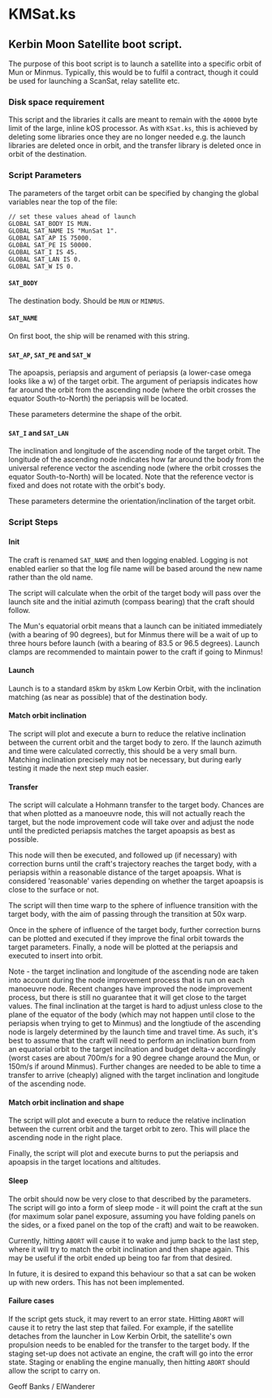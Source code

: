# KMSat.ks

## Kerbin Moon Satellite boot script.

The purpose of this boot script is to launch a satellite into a specific orbit of Mun or Minmus. Typically, this would be to fulfil a contract, though it could be used for launching a ScanSat, relay satellite etc.

### Disk space requirement

This script and the libraries it calls are meant to remain with the `40000` byte limit of the large, inline kOS processor. As with `KSat.ks`, this is achieved by deleting some libraries once they are no longer needed e.g. the launch libraries are deleted once in orbit, and the transfer library is deleted once in orbit of the destination.

### Script Parameters

The parameters of the target orbit can be specified by changing the global variables near the top of the file:

    // set these values ahead of launch
    GLOBAL SAT_BODY IS MUN.
    GLOBAL SAT_NAME IS "MunSat 1".
    GLOBAL SAT_AP IS 75000.
    GLOBAL SAT_PE IS 50000.
    GLOBAL SAT_I IS 45.
    GLOBAL SAT_LAN IS 0.
    GLOBAL SAT_W IS 0.

#### `SAT_BODY`

The destination body. Should be `MUN` or `MINMUS`.

#### `SAT_NAME`

On first boot, the ship will be renamed with this string.

#### `SAT_AP`, `SAT_PE` and `SAT_W`

The apoapsis, periapsis and argument of periapsis (a lower-case omega looks like a w) of the target orbit. The argument of periapsis indicates how far around the orbit from the ascending node (where the orbit crosses the equator South-to-North) the periapsis will be located.

These parameters determine the shape of the orbit.

#### `SAT_I` and `SAT_LAN`

The inclination and longitude of the ascending node of the target orbit. The longitude of the ascending node indicates how far around the body from the universal reference vector the ascending node (where the orbit crosses the equator South-to-North) will be located. Note that the reference vector is fixed and does not rotate with the orbit's body. 

These parameters determine the orientation/inclination of the target orbit.

### Script Steps

#### Init

The craft is renamed `SAT_NAME` and then logging enabled. Logging is not enabled earlier so that the log file name will be based around the new name rather than the old name.

The script will calculate when the orbit of the target body will pass over the launch site and the initial azimuth (compass bearing) that the craft should follow.

The Mun's equatorial orbit means that a launch can be initiated immediately (with a bearing of 90 degrees), but for Minmus there will be a wait of up to three hours before launch (with a bearing of 83.5 or 96.5 degrees). Launch clamps are recommended to maintain power to the craft if going to Minmus!

#### Launch

Launch is to a standard `85`km by `85`km Low Kerbin Orbit, with the inclination matching (as near as possible) that of the destination body.

#### Match orbit inclination

The script will plot and execute a burn to reduce the relative inclination between the current orbit and the target body to zero. If the launch azimuth and time were calculated correctly, this should be a very small burn. Matching inclination precisely may not be necessary, but during early testing it made the next step much easier.

#### Transfer

The script will calculate a Hohmann transfer to the target body. Chances are that when plotted as a manoeuvre node, this will not actually reach the target, but the node improvement code will take over and adjust the node until the predicted periapsis matches the target apoapsis as best as possible.

This node will then be executed, and followed up (if necessary) with correction burns until the craft's trajectory reaches the target body, with a periapsis within a reasonable distance of the target apoapsis. What is considered 'reasonable' varies depending on whether the target apoapsis is close to the surface or not.

The script will then time warp to the sphere of influence transition with the target body, with the aim of passing through the transition at 50x warp.

Once in the sphere of influence of the target body, further correction burns can be plotted and executed if they improve the final orbit towards the target parameters. Finally, a node will be plotted at the periapsis and executed to insert into orbit.

Note - the target inclination and longitude of the ascending node are taken into account during the node improvement process that is run on each manoeuvre node. Recent changes have improved the node improvement process, but there is still no guarantee that it will get close to the target values. The final inclination at the target is hard to adjust unless close to the plane of the equator of the body (which may not happen until close to the periapsis when trying to get to Minmus) and the longtiude of the ascending node is largely determined by the launch time and travel time. As such, it's best to assume that the craft will need to perform an inclination burn from an equatorial orbit to the target incilnation and budget delta-v accordingly (worst cases are about 700m/s for a 90 degree change around the Mun, or 150m/s if around Minmus). Further changes are needed to be able to time a transfer to arrive (cheaply) aligned with the target inclination and longitude of the ascending node.

#### Match orbit inclination and shape

The script will plot and execute a burn to reduce the relative inclination between the current orbit and the target orbit to zero. This will place the ascending node in the right place.

Finally, the script will plot and execute burns to put the periapsis and apoapsis in the target locations and altitudes.

#### Sleep

The orbit should now be very close to that described by the parameters. The script will go into a form of sleep mode - it will point the craft at the sun (for maximum solar panel exposure, assuming you have folding panels on the sides, or a fixed panel on the top of the craft) and wait to be reawoken.

Currently, hitting `ABORT` will cause it to wake and jump back to the last step, where it will try to match the orbit inclination and then shape again. This may be useful if the orbit ended up being too far from that desired.

In future, it is desired to expand this behaviour so that a sat can be woken up with new orders. This has not been implemented.

#### Failure cases

If the script gets stuck, it may revert to an error state. Hitting `ABORT` will cause it to retry the last step that failed. For example, if the satellite detaches from the launcher in Low Kerbin Orbit, the satellite's own propulsion needs to be enabled for the transfer to the target body. If the staging set-up does not activate an engine, the craft will go into the error state. Staging or enabling the engine manually, then hitting `ABORT` should allow the script to carry on.

Geoff Banks / ElWanderer
